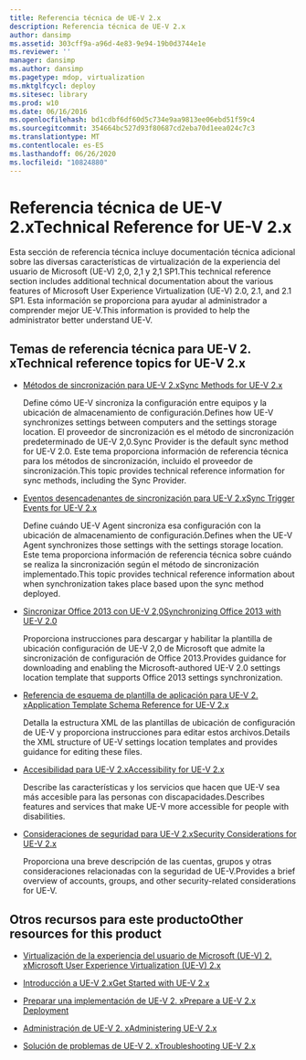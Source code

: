 ```yaml
---
title: Referencia técnica de UE-V 2.x
description: Referencia técnica de UE-V 2.x
author: dansimp
ms.assetid: 303cff9a-a96d-4e83-9e94-19b0d3744e1e
ms.reviewer: ''
manager: dansimp
ms.author: dansimp
ms.pagetype: mdop, virtualization
ms.mktglfcycl: deploy
ms.sitesec: library
ms.prod: w10
ms.date: 06/16/2016
ms.openlocfilehash: bd1cdbf6df60d5c734e9aa9813ee06ebd51f59c4
ms.sourcegitcommit: 354664bc527d93f80687cd2eba70d1eea024c7c3
ms.translationtype: MT
ms.contentlocale: es-ES
ms.lasthandoff: 06/26/2020
ms.locfileid: "10824880"
---
```

# <span data-ttu-id="d577a-103">Referencia técnica de UE-V 2.x</span><span class="sxs-lookup"><span data-stu-id="d577a-103">Technical Reference for UE-V 2.x</span></span>


<span data-ttu-id="d577a-104">Esta sección de referencia técnica incluye documentación técnica adicional sobre las diversas características de virtualización de la experiencia del usuario de Microsoft (UE-V) 2,0, 2,1 y 2,1 SP1.</span><span class="sxs-lookup"><span data-stu-id="d577a-104">This technical reference section includes additional technical documentation about the various features of Microsoft User Experience Virtualization (UE-V) 2.0, 2.1, and 2.1 SP1.</span></span> <span data-ttu-id="d577a-105">Esta información se proporciona para ayudar al administrador a comprender mejor UE-V.</span><span class="sxs-lookup"><span data-stu-id="d577a-105">This information is provided to help the administrator better understand UE-V.</span></span>

## <span data-ttu-id="d577a-106">Temas de referencia técnica para UE-V 2. x</span><span class="sxs-lookup"><span data-stu-id="d577a-106">Technical reference topics for UE-V 2.x</span></span>


-   [<span data-ttu-id="d577a-107">Métodos de sincronización para UE-V 2.x</span><span class="sxs-lookup"><span data-stu-id="d577a-107">Sync Methods for UE-V 2.x</span></span>](sync-methods-for-ue-v-2x-both-uevv2.md)

    <span data-ttu-id="d577a-108">Define cómo UE-V sincroniza la configuración entre equipos y la ubicación de almacenamiento de configuración.</span><span class="sxs-lookup"><span data-stu-id="d577a-108">Defines how UE-V synchronizes settings between computers and the settings storage location.</span></span> <span data-ttu-id="d577a-109">El proveedor de sincronización es el método de sincronización predeterminado de UE-V 2,0.</span><span class="sxs-lookup"><span data-stu-id="d577a-109">Sync Provider is the default sync method for UE-V 2.0.</span></span> <span data-ttu-id="d577a-110">Este tema proporciona información de referencia técnica para los métodos de sincronización, incluido el proveedor de sincronización.</span><span class="sxs-lookup"><span data-stu-id="d577a-110">This topic provides technical reference information for sync methods, including the Sync Provider.</span></span>

-   [<span data-ttu-id="d577a-111">Eventos desencadenantes de sincronización para UE-V 2.x</span><span class="sxs-lookup"><span data-stu-id="d577a-111">Sync Trigger Events for UE-V 2.x</span></span>](sync-trigger-events-for-ue-v-2x-both-uevv2.md)

    <span data-ttu-id="d577a-112">Define cuándo UE-V Agent sincroniza esa configuración con la ubicación de almacenamiento de configuración.</span><span class="sxs-lookup"><span data-stu-id="d577a-112">Defines when the UE-V Agent synchronizes those settings with the settings storage location.</span></span> <span data-ttu-id="d577a-113">Este tema proporciona información de referencia técnica sobre cuándo se realiza la sincronización según el método de sincronización implementado.</span><span class="sxs-lookup"><span data-stu-id="d577a-113">This topic provides technical reference information about when synchronization takes place based upon the sync method deployed.</span></span>

-   [<span data-ttu-id="d577a-114">Sincronizar Office 2013 con UE-V 2,0</span><span class="sxs-lookup"><span data-stu-id="d577a-114">Synchronizing Office 2013 with UE-V 2.0</span></span>](synchronizing-office-2013-with-ue-v-20-both-uevv2.md)

    <span data-ttu-id="d577a-115">Proporciona instrucciones para descargar y habilitar la plantilla de ubicación configuración de UE-V 2,0 de Microsoft que admite la sincronización de configuración de Office 2013.</span><span class="sxs-lookup"><span data-stu-id="d577a-115">Provides guidance for downloading and enabling the Microsoft-authored UE-V 2.0 settings location template that supports Office 2013 settings synchronization.</span></span>

-   [<span data-ttu-id="d577a-116">Referencia de esquema de plantilla de aplicación para UE-V 2. x</span><span class="sxs-lookup"><span data-stu-id="d577a-116">Application Template Schema Reference for UE-V 2.x</span></span>](application-template-schema-reference-for-ue-v-2x-both-uevv2.md)

    <span data-ttu-id="d577a-117">Detalla la estructura XML de las plantillas de ubicación de configuración de UE-V y proporciona instrucciones para editar estos archivos.</span><span class="sxs-lookup"><span data-stu-id="d577a-117">Details the XML structure of UE-V settings location templates and provides guidance for editing these files.</span></span>

-   [<span data-ttu-id="d577a-118">Accesibilidad para UE-V 2.x</span><span class="sxs-lookup"><span data-stu-id="d577a-118">Accessibility for UE-V 2.x</span></span>](accessibility-for-ue-v-2x-both-uevv2.md)

    <span data-ttu-id="d577a-119">Describe las características y los servicios que hacen que UE-V sea más accesible para las personas con discapacidades.</span><span class="sxs-lookup"><span data-stu-id="d577a-119">Describes features and services that make UE-V more accessible for people with disabilities.</span></span>

-   [<span data-ttu-id="d577a-120">Consideraciones de seguridad para UE-V 2.x</span><span class="sxs-lookup"><span data-stu-id="d577a-120">Security Considerations for UE-V 2.x</span></span>](security-considerations-for-ue-v-2x-both-uevv2.md)

    <span data-ttu-id="d577a-121">Proporciona una breve descripción de las cuentas, grupos y otras consideraciones relacionadas con la seguridad de UE-V.</span><span class="sxs-lookup"><span data-stu-id="d577a-121">Provides a brief overview of accounts, groups, and other security-related considerations for UE-V.</span></span>

## <span data-ttu-id="d577a-122">Otros recursos para este producto</span><span class="sxs-lookup"><span data-stu-id="d577a-122">Other resources for this product</span></span>


-   [<span data-ttu-id="d577a-123">Virtualización de la experiencia del usuario de Microsoft (UE-V) 2. x</span><span class="sxs-lookup"><span data-stu-id="d577a-123">Microsoft User Experience Virtualization (UE-V) 2.x</span></span>](index.md)

-   [<span data-ttu-id="d577a-124">Introducción a UE-V 2.x</span><span class="sxs-lookup"><span data-stu-id="d577a-124">Get Started with UE-V 2.x</span></span>](get-started-with-ue-v-2x-new-uevv2.md)

-   [<span data-ttu-id="d577a-125">Preparar una implementación de UE-V 2. x</span><span class="sxs-lookup"><span data-stu-id="d577a-125">Prepare a UE-V 2.x Deployment</span></span>](prepare-a-ue-v-2x-deployment-new-uevv2.md)

-   [<span data-ttu-id="d577a-126">Administración de UE-V 2. x</span><span class="sxs-lookup"><span data-stu-id="d577a-126">Administering UE-V 2.x</span></span>](administering-ue-v-2x-new-uevv2.md)

-   [<span data-ttu-id="d577a-127">Solución de problemas de UE-V 2. x</span><span class="sxs-lookup"><span data-stu-id="d577a-127">Troubleshooting UE-V 2.x</span></span>](troubleshooting-ue-v-2x-both-uevv2.md)






 

 





